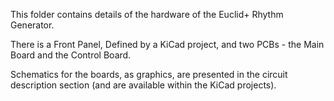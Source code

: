 This folder contains details of the hardware of the Euclid+ Rhythm Generator.

There is a Front Panel, Defined by a KiCad project, and two PCBs - the Main Board and the Control Board.

Schematics for the boards, as graphics, are presented in the circuit description section (and are available within the KiCad projects).
